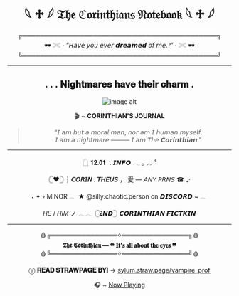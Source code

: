 <div align="center">
  
# 𓆩 ♱ 𓆪 𝔗𝔥𝔢 ℭ𝔬𝔯𝔦𝔫𝔱𝔥𝔦𝔞𝔫𝔰 𝔑𝔬𝔱𝔢𝔟𝔬𝔬𝔨 𓆩 ♱ 𓆪


╔════════════════════════════════════════════╗  
🕶️ 𓏵 · *“𝘏𝘢𝘷𝘦 𝘺𝘰𝘶 𝘦𝘷𝘦𝘳 𝙙𝙧𝙚𝙖𝙢𝙚𝙙 𝘰𝘧 𝘮𝘦.ᐣ”* · 𓏵 🕶️  
╚════════════════════════════════════════════╝  

---

## . . . 𝐍𝐢𝐠𝐡𝐭𝐦𝐚𝐫𝐞𝐬 𝐡𝐚𝐯𝐞 𝐭𝐡𝐞𝐢𝐫 𝐜𝐡𝐚𝐫𝐦 .
![image alt](https://github.com/Corintheuss/The-Corinthians-Journal/blob/1fa349b3ca3e4a5a922fbdb7451192dc1fc7c208/the-sandman-universe-nightmare-country-the-glass-house-1-1.png)

🎬 ~ **CORINTHIAN'S JOURNAL**

> “𝘐 𝘢𝘮 𝘣𝘶𝘵 𝘢 𝘮𝘰𝘳𝘢𝘭 𝘮𝘢𝘯, 𝘯𝘰𝘳 𝘢𝘮 𝘐 𝘩𝘶𝘮𝘢𝘯 𝘮𝘺𝘴𝘦𝘭𝘧.  
> 𝘐 𝘢𝘮 𝘢 𝘯𝘪𝘨𝘩𝘵𝘮𝘢𝘳𝘦 ——— 𝘐 𝘢𝘮 𝘛𝘩𝘦 𝘾𝙤𝙧𝙞𝙣𝙩𝙝𝙞𝙖𝙣.”

---

𓉸  𝟏𝟐.𝟎𝟏  ݁  .       **𝙄𝙉𝙁𝙊**  𓂃    ｡ ⸝⸝ ˚  

𓊆❤︎𓊇 ┆ **𝘊𝘖𝘙𝘐𝘕 . 𝘛𝘏𝘌𝘜𝘚** ， 愛 — 𝘈𝘕𝘠 𝘗𝘙𝘕𝘚 ☎︎ ₊‧  

˖ ✦ › MINOR 𓂃 ★ @silly.chaotic.person on 𝘿𝙄𝙎𝘾𝙊𝙍𝘿 ~ 𓂃  

𝐻𝐸 / 𝐻𝐼𝑀 ノ 𓂃𓂃 𓊆𝟐𝙉𝘿𓊇 **𝘾𝙊𝙍𝙄𝙉𝙏𝙃𝙄𝘼𝙉 𝙁𝙄𝘾𝙏𝙆𝙄𝙉**

---

🩸╔═══════════════✧═══════════════╗🩸  
**𝕿𝖍𝖊 𝕮𝖔𝖗𝖎𝖓𝖙𝖍𝖎𝖆𝖓 — ❝ 𝐈𝐭'𝐬 𝐚𝐥𝐥 𝐚𝐛𝐨𝐮𝐭 𝐭𝐡𝐞 𝐞𝐲𝐞𝐬 ❞**  
🩸╚═══════════════✧═══════════════╝🩸  

ⓘ **𝐑𝐄𝐀𝐃 𝐒𝐓𝐑𝐀𝐖𝐏𝐀𝐆𝐄 𝐁𝐘𝐈** → [sylum.straw.page/vampire_prof](https://sylum.straw.page/vampire_prof)

🎧 ~ [Now Playing](https://open.spotify.com/track/1hYXuCb1EMgwfl3QHUeTfM?si=7476c5a0d64644ff)

</div>
